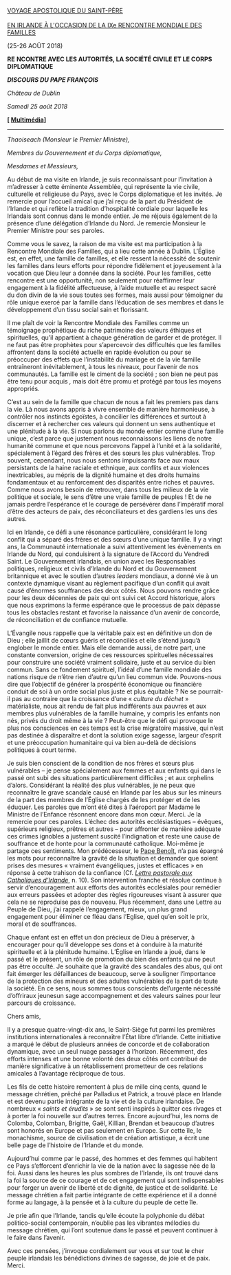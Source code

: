 [VOYAGE APOSTOLIQUE DU SAINT-PÈRE \
\
EN IRLANDE À L'OCCASION DE LA IXe RENCONTRE MONDIALE DES FAMILLES](http://w2.vatican.va/content/francesco/fr/travels/2018/outside/documents/papa-francesco-irlanda_2018.html)

(25-26 AOÛT 2018)

**RE** **NCONTRE AVEC LES AUTORITÉS, LA SOCIÉTÉ CIVILE ET LE CORPS DIPLOMATIQUE**

***DISCOURS DU PAPE FRANÇOIS***

*Château de Dublin*

*Samedi 25 août 2018*

**[ [Multimédia](http://w2.vatican.va/content/francesco/fr/events/event.dir.html/content/vaticanevents/fr/2018/8/25/autorita-dublino.html)]**

* * *

*Thaoiseach (Monsieur le Premier Ministre),*

*Membres du Gouvernement et du Corps diplomatique,*

*Mesdames et Messieurs,*

Au début de ma visite en Irlande, je suis reconnaissant pour l’invitation à m’adresser à cette éminente Assemblée, qui représente la vie civile, culturelle et religieuse du Pays, avec le Corps diplomatique et les invités. Je remercie pour l’accueil amical que j’ai reçu de la part du Président de l’Irlande et qui reflète la tradition d’hospitalité cordiale pour laquelle les Irlandais sont connus dans le monde entier. Je me réjouis également de la présence d’une délégation d’Irlande du Nord. Je remercie Monsieur le Premier Ministre pour ses paroles.

Comme vous le savez, la raison de ma visite est ma participation à la Rencontre Mondiale des Familles, qui a lieu cette année à Dublin. L’Église est, en effet, une famille de familles, et elle ressent la nécessité de soutenir les familles dans leurs efforts pour répondre fidèlement et joyeusement à la vocation que Dieu leur a donnée dans la société. Pour les familles, cette rencontre est une opportunité, non seulement pour réaffirmer leur engagement à la fidélité affectueuse, à l’aide mutuelle et au respect sacré du don divin de la vie sous toutes ses formes, mais aussi pour témoigner du rôle unique exercé par la famille dans l’éducation de ses membres et dans le développement d’un tissu social sain et florissant.

Il me plaît de voir la Rencontre Mondiale des Familles comme un témoignage prophétique du riche patrimoine des valeurs éthiques et spirituelles, qu’il appartient à chaque génération de garder et de protéger. Il ne faut pas être prophètes pour s’apercevoir des difficultés que les familles affrontent dans la société actuelle en rapide évolution ou pour se préoccuper des effets que l’instabilité du mariage et de la vie famille entraîneront inévitablement, à tous les niveaux, pour l’avenir de nos communautés. La famille est le ciment de la société ; son bien ne peut pas être tenu pour acquis *,* mais doit être promu et protégé par tous les moyens appropriés.

C’est au sein de la famille que chacun de nous a fait les premiers pas dans la vie. Là nous avons appris à vivre ensemble de manière harmonieuse, à contrôler nos instincts égoïstes, à concilier les différences et surtout à discerner et à rechercher ces valeurs qui donnent un sens authentique et une plénitude à la vie. Si nous parlons du monde entier comme d’une famille unique, c’est parce que justement nous reconnaissons les liens de notre humanité commune et que nous percevons l’appel à l’unité et à la solidarité, spécialement à l’égard des frères et des sœurs les plus vulnérables. Trop souvent, cependant, nous nous sentons impuissants face aux maux persistants de la haine raciale et ethnique, aux conflits et aux violences inextricables, au mépris de la dignité humaine et des droits humains fondamentaux et au renforcement des disparités entre riches et pauvres. Comme nous avons besoin de retrouver, dans tous les milieux de la vie politique et sociale, le sens d’être une vraie famille de peuples ! Et de ne jamais perdre l’espérance et le courage de persévérer dans l’impératif moral d’être des acteurs de paix, des réconciliateurs et des gardiens les uns des autres.

Ici en Irlande, ce défi a une résonance particulière, considérant le long conflit qui a séparé des frères et des sœurs d’une unique famille. Il y a vingt ans, la Communauté internationale a suivi attentivement les évènements en Irlande du Nord, qui conduisirent à la signature de l’Accord du Vendredi Saint. Le Gouvernement irlandais, en union avec les Responsables politiques, religieux et civils d’Irlande du Nord et du Gouvernement britannique et avec le soutien d’autres *leaders* mondiaux, a donné vie à un contexte dynamique visant au règlement pacifique d’un conflit qui avait causé d’énormes souffrances des deux côtés. Nous pouvons rendre grâce pour les deux décennies de paix qui ont suivi cet Accord historique, alors que nous exprimons la ferme espérance que le processus de paix dépasse tous les obstacles restant et favorise la naissance d’un avenir de concorde, de réconciliation et de confiance mutuelle.

L’Évangile nous rappelle que la véritable paix est en définitive un don de Dieu ; elle jaillit de cœurs guéris et réconciliés et elle s’étend jusqu’à englober le monde entier. Mais elle demande aussi, de notre part, une constante conversion, origine de ces ressources spirituelles nécessaires pour construire une société vraiment solidaire, juste et au service du bien commun. Sans ce fondement spirituel, l’idéal d’une famille mondiale des nations risque de n’être rien d’autre qu’un lieu commun vide. Pouvons-nous dire que l’objectif de générer la prospérité économique ou financière conduit de soi à un ordre social plus juste et plus équitable ? Ne se pourrait-il pas au contraire que la croissance d’une « *culture du déchet* » matérialiste, nous ait rendu de fait plus indifférents aux pauvres et aux membres plus vulnérables de la famille humaine, y compris les enfants non nés, privés du droit même à la vie ? Peut-être que le défi qui provoque le plus nos consciences en ces temps est la crise migratoire massive, qui n’est pas destinée à disparaître et dont la solution exige sagesse, largeur d’esprit et une préoccupation humanitaire qui va bien au-delà de décisions politiques à court terme.

Je suis bien conscient de la condition de nos frères et sœurs plus vulnérables – je pense spécialement aux femmes et aux enfants qui dans le passé ont subi des situations particulièrement difficiles ; et aux orphelins d’alors. Considérant la réalité des plus vulnérables, je ne peux que reconnaître le grave scandale causé en Irlande par les abus sur les mineurs de la part des membres de l’Église chargés de les protéger et de les éduquer. Les paroles que m’ont été dites à l’aéroport par Madame le Ministre de l’Enfance résonnent encore dans mon cœur. Merci. Je la remercie pour ces paroles. L’échec des autorités ecclésiastiques – évêques, supérieurs religieux, prêtres et autres – pour affronter de manière adéquate ces crimes ignobles a justement suscité l’indignation et reste une cause de souffrance et de honte pour la communauté catholique. Moi-même je partage ces sentiments. Mon prédécesseur, le [Pape Benoît](http://w2.vatican.va/content/benedict-xvi/fr.html), n’a pas épargné les mots pour reconnaître la gravité de la situation et demander que soient prises des mesures « vraiment évangéliques, justes et efficaces » en réponse à cette trahison de la confiance (Cf. *[Lettre pastorale aux Catholiques d’Irlande](http://w2.vatican.va/content/benedict-xvi/fr/letters/2010/documents/hf_ben-xvi_let_20100319_church-ireland.html)*, n. 10). Son intervention franche et résolue continue à servir d’encouragement aux efforts des autorités ecclésiales pour remédier aux erreurs passées et adopter des règles rigoureuses visant à assurer que cela ne se reproduise pas de nouveau. Plus récemment, dans une Lettre au Peuple de Dieu, j’ai rappelé l’engagement, mieux, un plus grand engagement pour éliminer ce fléau dans l’Eglise, quel qu’en soit le prix, moral et de souffrances.

Chaque enfant est en effet un don précieux de Dieu à préserver, à encourager pour qu’il développe ses dons et à conduire à la maturité spirituelle et à la plénitude humaine. L’Église en Irlande a joué, dans le passé et le présent, un rôle de promotion du bien des enfants qui ne peut pas être occulté. Je souhaite que la gravité des scandales des abus, qui ont fait émerger les défaillances de beaucoup, serve à souligner l’importance de la protection des mineurs et des adultes vulnérables de la part de toute la société. En ce sens, nous sommes tous conscients del’urgente nécessité d’offriraux jeunesun sage accompagnement et des valeurs saines pour leur parcours de croissance.

Chers amis,

Il y a presque quatre-vingt-dix ans, le Saint-Siège fut parmi les premières institutions internationales à reconnaître l’État libre d’Irlande. Cette initiative a marqué le début de plusieurs années de concorde et de collaboration dynamique, avec un seul nuage passager à l’horizon. Récemment, des efforts intenses et une bonne volonté des deux côtés ont contribué de manière significative à un rétablissement prometteur de ces relations amicales à l’avantage réciproque de tous.

Les fils de cette histoire remontent à plus de mille cinq cents, quand le message chrétien, prêché par Palladius et Patrick, a trouvé place en Irlande et est devenu partie intégrante de la vie et de la culture irlandaise. De nombreux « *saints et érudits* » se sont senti inspirés à quitter ces rivages et à porter la foi nouvelle sur d’autres terres. Encore aujourd’hui, les noms de Colomba, Colomban, Brigitte, Gaël, Killian, Brendan et beaucoup d’autres sont honorés en Europe et pas seulement en Europe. Sur cette île, le monachisme, source de civilisation et de création artistique, a écrit une belle page de l’histoire de l’Irlande et du monde.

Aujourd’hui comme par le passé, des hommes et des femmes qui habitent ce Pays s’efforcent d’enrichir la vie de la nation avec la sagesse née de la foi. Aussi dans les heures les plus sombres de l’Irlande, ils ont trouvé dans la foi la source de ce courage et de cet engagement qui sont indispensables pour forger un avenir de liberté et de dignité, de justice et de solidarité. Le message chrétien a fait partie intégrante de cette expérience et il a donné forme au langage, à la pensée et à la culture du peuple de cette île.

Je prie afin que l’Irlande, tandis qu’elle écoute la polyphonie du débat politico-social contemporain, n’oublie pas les vibrantes mélodies du message chrétien, qui l’ont soutenue dans le passé et peuvent continuer à le faire dans l’avenir.

Avec ces pensées, j’invoque cordialement sur vous et sur tout le cher peuple irlandais les bénédictions divines de sagesse, de joie et de paix. Merci.